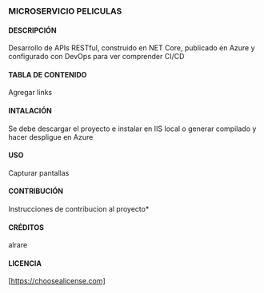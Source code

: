 ### MICROSERVICIO PELICULAS

#### DESCRIPCIÓN         
Desarrollo de APIs RESTful, construido en NET Core, publicado en Azure y configurado con DevOps para ver comprender CI/CD

#### TABLA DE CONTENIDO  
Agregar links

#### INTALACIÓN         
Se debe descargar el proyecto e instalar en IIS local o generar compilado y hacer despligue en Azure

#### USO
Capturar pantallas

#### CONTRIBUCIÓN        
Instrucciones de contribucion al proyecto*

#### CRÉDITOS            
alrare 

#### LICENCIA            
[https://choosealicense.com]
